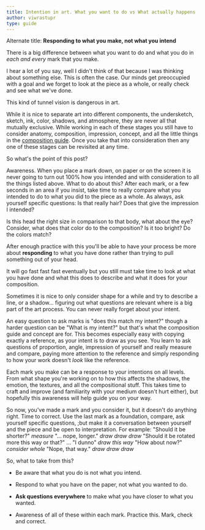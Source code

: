 ```yaml
---
title: Intention in art. What you want to do vs What actually happens
author: viwrastupr
type: guide
---
```

Alternate title: **Responding to what you make, not what you intend**
<Ponymote mote="sbstare" text="Alternate alternate title 'You made your bed, now lie in it'."/>

There is a big difference between what you want to do and what you do in _each and every_ mark that you make.

I hear a lot of you say, well I didn't think of that because I was thinking about something else. This is often the case. Our minds get preoccupied with a goal and we forget to look at the piece as a whole, or really check and see what we've done.
<Ponymote mote="fluttershh" text="Finishing the eye, finishing the eye... do dee do..."/>
<Ponymote mote="flutteryay" text="Done!"/>
<Ponymote mote="flutterfear" text="OHMYGOD what happened to my proportions?!?"/>

This kind of tunnel vision is dangerous in art.

While it is nice to separate art into different components, the undersketch, sketch, ink, color, shadows, and atmosphere, they are never all that mutually exclusive. While working in each of these stages you still have to consider anatomy, composition, impression, concept, and all the little things in the [composition guide](http://www.reddit.com/r/MLPdrawingschool/comments/qd2uq/composition_how_does_your_drawing_feel_to_look_at/). Once you take that into consideration then any one of these stages can be revisited at any time.

So what's the point of this post?

Awareness. When you place a mark down, on paper or on the screen it is never going to turn out 100% how you intended and with consideration to all the things listed above. What to do about this? After each mark, or a few seconds in an area if you insist, take time to really compare what you intended to do to what you did to the piece as a whole. As always, ask yourself specific questions: Is that really hair? Does that give the impression I intended?
<Ponymote mote="fluttershh" text="So many things to consider..."/>

Is this head the right size in comparison to that body, what about the eye? Consider, what does that color do to the composition? Is it too bright? Do the colors match?

After enough practice with this you'll be able to have your process be more about **responding** to what you have done rather than trying to pull something out of your head.
<Ponymote mote="dumbfabric" text="Ready to draw?  Now, respond!"/>

It will go fast fast fast eventually but you still must take time to look at what you have done and what this does to describe and what it does for your composition.

Sometimes it is nice to only consider shape for a while and try to describe a line, or a shadow... figuring out what questions are relevant where is a big part of the art process. You can never really forget about your intent.
<Ponymote mote="flutterwink" text="Questions everywhere."/>

An easy question to ask marks is "does this match my intent?" though a harder question can be "What is my intent?" but that's what the composition guide and concept are for. This becomes especially easy with copying exactly a reference, as your intent is to draw as you see. You learn to ask questions of proportion, angle, impression of yourself and really measure and compare, paying more attention to the reference and simply responding to how your work doesn't _look_ like the reference.

Each mark you make can be a response to your intentions on all levels. From what shape you're working on to how this affects the shadows, the emotion, the textures, and all the compositional stuff. This takes time to craft and improve (and familiarity with your medium doesn't hurt either), but hopefully this awareness will help guide you on your way.

So now, you've made a mark and you consider it, but it doesn't do anything right. Time to correct. Use the last mark as a foundation, compare, ask yourself specific questions, ;but make it a conversation between yourself and the piece and be open to interpretation. For example: "Should it be shorter?" _measure_ "... nope, longer." _draw draw draw_ "Should it be rotated more this way or that?" ... "I dunno" _draw this way_ "How about now?" _consider whole_ "Nope, that way." _draw draw draw_

So, what to take from this?

-   Be aware that what you do is not what you intend.

-   Respond to what you have on the paper, not what you wanted to do.

-   **Ask questions everywhere** to make what you have closer to what you wanted.

-   Awareness of all of these within each mark. Practice this. Mark, check and correct.

<Ponymote mote="sbsmile" text="It all blends together."/>
<Ponymote mote="fluttersrs" text="Questions?"/>
<Ponymote mote="loveme" text="I certainly hope so as they would clear up any confusion and clarify meaning and intention!"/>
